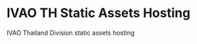 IVAO TH Static Assets Hosting
=============================

IVAO Thailand Division static assets hosting